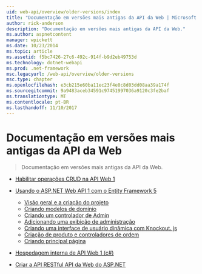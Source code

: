 ```yaml
---
uid: web-api/overview/older-versions/index
title: "Documentação em versões mais antigas da API da Web | Microsoft Docs"
author: rick-anderson
description: "Documentação em versões mais antigas da API da Web."
ms.author: aspnetcontent
manager: wpickett
ms.date: 10/23/2014
ms.topic: article
ms.assetid: f5bc7426-27c6-492c-914f-b9d2eb49753d
ms.technology: dotnet-webapi
ms.prod: .net-framework
msc.legacyurl: /web-api/overview/older-versions
msc.type: chapter
ms.openlocfilehash: e3cb215e60ba11ec23f4e0c8d03dd08aa39a174f
ms.sourcegitcommit: 9a9483aceb34591c97451997036a9120c3fe2baf
ms.translationtype: MT
ms.contentlocale: pt-BR
ms.lasthandoff: 11/10/2017
---
```

<a name="documentation-on-older-versions-of-web-api"></a>Documentação em versões mais antigas da API da Web
====================
> Documentação em versões mais antigas da API da Web.


- [Habilitar operações CRUD na API Web 1](creating-a-web-api-that-supports-crud-operations.md)
- [Usando o ASP.NET Web API 1 com o Entity Framework 5](using-web-api-1-with-entity-framework-5/index.md)

    - [Visão geral e a criação do projeto](using-web-api-1-with-entity-framework-5/using-web-api-with-entity-framework-part-1.md)
    - [Criando modelos de domínio](using-web-api-1-with-entity-framework-5/using-web-api-with-entity-framework-part-2.md)
    - [Criando um controlador de Admin](using-web-api-1-with-entity-framework-5/using-web-api-with-entity-framework-part-3.md)
    - [Adicionando uma exibição de administração](using-web-api-1-with-entity-framework-5/using-web-api-with-entity-framework-part-4.md)
    - [Criando uma interface de usuário dinâmica com Knockout. js](using-web-api-1-with-entity-framework-5/using-web-api-with-entity-framework-part-5.md)
    - [Criação de produto e controladores de ordem](using-web-api-1-with-entity-framework-5/using-web-api-with-entity-framework-part-6.md)
    - [Criando principal página](using-web-api-1-with-entity-framework-5/using-web-api-with-entity-framework-part-7.md)
- [Hospedagem interna de API Web 1 (c#)](self-host-a-web-api.md)
- [Criar a API RESTful API da Web do ASP.NET](build-restful-apis-with-aspnet-web-api.md)
